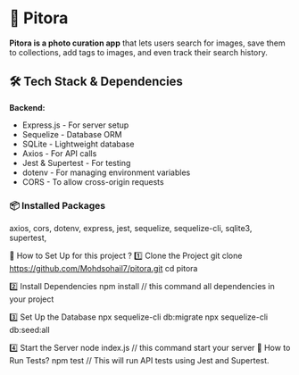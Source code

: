 # 📸 Pitora  

**Pitora is a photo curation app** that lets users search for images, save them to collections, add tags to images, and even track their search history.  

## 🛠 Tech Stack & Dependencies  

**Backend:**  
- Express.js - For server setup  
- Sequelize - Database ORM  
- SQLite - Lightweight database  
- Axios - For API calls  
- Jest & Supertest - For testing  
- dotenv - For managing environment variables  
- CORS - To allow cross-origin requests

### 📦 **Installed Packages**  
  axios,
  cors,
  dotenv,
  express,
  jest,
  sequelize,
  sequelize-cli,
  sqlite3,
  supertest,

🚀 How to Set Up for this project ?
1️⃣ Clone the Project
git clone https://github.com/Mohdsohail7/pitora.git
cd pitora

2️⃣ Install Dependencies
npm install // this command all dependencies in your project

3️⃣ Set Up the Database
npx sequelize-cli db:migrate
npx sequelize-cli db:seed:all

4️⃣ Start the Server
node index.js // this command start your server
🧪 How to Run Tests?
npm test // This will run API tests using Jest and Supertest.







